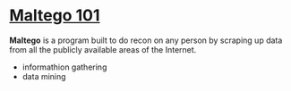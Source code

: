 # [Maltego 101](https://www.youtube.com/playlist?list=PLW5y1tjAOzI1SRsVRHeWbAz7tBE-cBgIJ)

 **Maltego** is a program built to do recon on any person by scraping up data from all the publicly available areas of the Internet.

 - informathion gathering
 - data mining
 